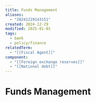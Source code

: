 ```yaml
---
title: Funds Management
aliases:
  - "20241229143151"
created: 2024-12-29
modified: 2025-01-01
tags:
  - bank
  - policy/finance
relatedTerm:
  - "[[Fiscal Agent]]"
component:
  - "[[Foreign exchange reserves]]"
  - "[[National debt]]"
---
```

# Funds Management
